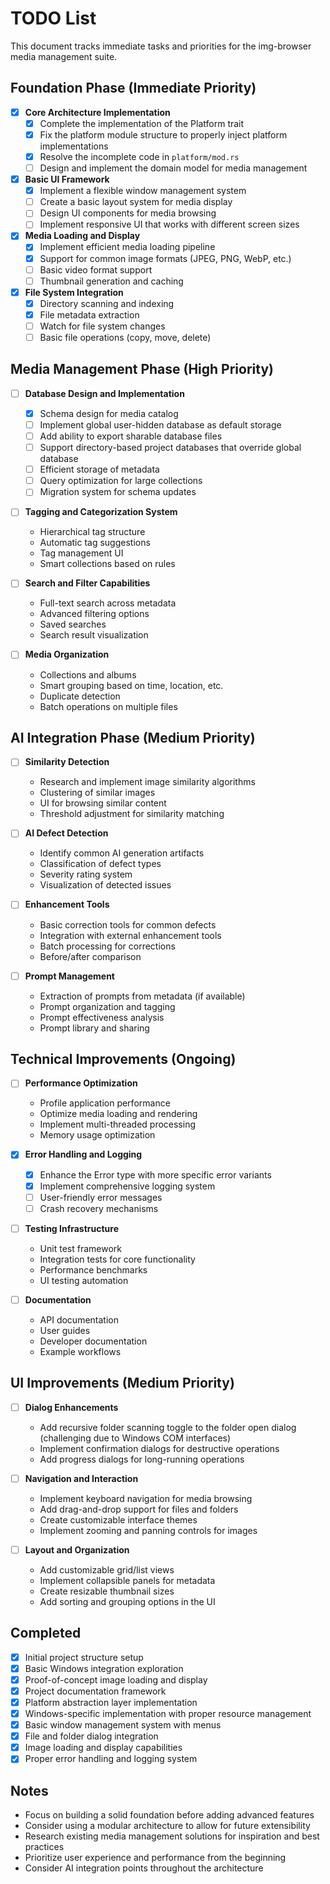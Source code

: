 # TODO List

This document tracks immediate tasks and priorities for the img-browser media management suite.

## Foundation Phase (Immediate Priority)

- [x] **Core Architecture Implementation**
  - [x] Complete the implementation of the Platform trait
  - [x] Fix the platform module structure to properly inject platform implementations
  - [x] Resolve the incomplete code in `platform/mod.rs`
  - [ ] Design and implement the domain model for media management

- [x] **Basic UI Framework**
  - [x] Implement a flexible window management system
  - [ ] Create a basic layout system for media display
  - [ ] Design UI components for media browsing
  - [ ] Implement responsive UI that works with different screen sizes

- [x] **Media Loading and Display**
  - [x] Implement efficient media loading pipeline
  - [x] Support for common image formats (JPEG, PNG, WebP, etc.)
  - [ ] Basic video format support
  - [ ] Thumbnail generation and caching

- [x] **File System Integration**
  - [x] Directory scanning and indexing
  - [x] File metadata extraction
  - [ ] Watch for file system changes
  - [ ] Basic file operations (copy, move, delete)

## Media Management Phase (High Priority)

- [ ] **Database Design and Implementation**
  - [x] Schema design for media catalog
  - [ ] Implement global user-hidden database as default storage
  - [ ] Add ability to export sharable database files
  - [ ] Support directory-based project databases that override global database
  - [ ] Efficient storage of metadata
  - [ ] Query optimization for large collections
  - [ ] Migration system for schema updates

- [ ] **Tagging and Categorization System**
  - Hierarchical tag structure
  - Automatic tag suggestions
  - Tag management UI
  - Smart collections based on rules

- [ ] **Search and Filter Capabilities**
  - Full-text search across metadata
  - Advanced filtering options
  - Saved searches
  - Search result visualization

- [ ] **Media Organization**
  - Collections and albums
  - Smart grouping based on time, location, etc.
  - Duplicate detection
  - Batch operations on multiple files

## AI Integration Phase (Medium Priority)

- [ ] **Similarity Detection**
  - Research and implement image similarity algorithms
  - Clustering of similar images
  - UI for browsing similar content
  - Threshold adjustment for similarity matching

- [ ] **AI Defect Detection**
  - Identify common AI generation artifacts
  - Classification of defect types
  - Severity rating system
  - Visualization of detected issues

- [ ] **Enhancement Tools**
  - Basic correction tools for common defects
  - Integration with external enhancement tools
  - Batch processing for corrections
  - Before/after comparison

- [ ] **Prompt Management**
  - Extraction of prompts from metadata (if available)
  - Prompt organization and tagging
  - Prompt effectiveness analysis
  - Prompt library and sharing

## Technical Improvements (Ongoing)

- [ ] **Performance Optimization**
  - Profile application performance
  - Optimize media loading and rendering
  - Implement multi-threaded processing
  - Memory usage optimization

- [x] **Error Handling and Logging**
  - [x] Enhance the Error type with more specific error variants
  - [x] Implement comprehensive logging system
  - [ ] User-friendly error messages
  - [ ] Crash recovery mechanisms

- [ ] **Testing Infrastructure**
  - Unit test framework
  - Integration tests for core functionality
  - Performance benchmarks
  - UI testing automation

- [ ] **Documentation**
  - API documentation
  - User guides
  - Developer documentation
  - Example workflows

## UI Improvements (Medium Priority)

- [ ] **Dialog Enhancements**
  - Add recursive folder scanning toggle to the folder open dialog (challenging due to Windows COM interfaces)
  - Implement confirmation dialogs for destructive operations
  - Add progress dialogs for long-running operations

- [ ] **Navigation and Interaction**
  - Implement keyboard navigation for media browsing
  - Add drag-and-drop support for files and folders
  - Create customizable interface themes
  - Implement zooming and panning controls for images

- [ ] **Layout and Organization**
  - Add customizable grid/list views
  - Implement collapsible panels for metadata
  - Create resizable thumbnail sizes
  - Add sorting and grouping options in the UI

## Completed

- [x] Initial project structure setup
- [x] Basic Windows integration exploration
- [x] Proof-of-concept image loading and display
- [x] Project documentation framework
- [x] Platform abstraction layer implementation
- [x] Windows-specific implementation with proper resource management
- [x] Basic window management system with menus
- [x] File and folder dialog integration
- [x] Image loading and display capabilities
- [x] Proper error handling and logging system

## Notes

- Focus on building a solid foundation before adding advanced features
- Consider using a modular architecture to allow for future extensibility
- Research existing media management solutions for inspiration and best practices
- Prioritize user experience and performance from the beginning
- Consider AI integration points throughout the architecture
